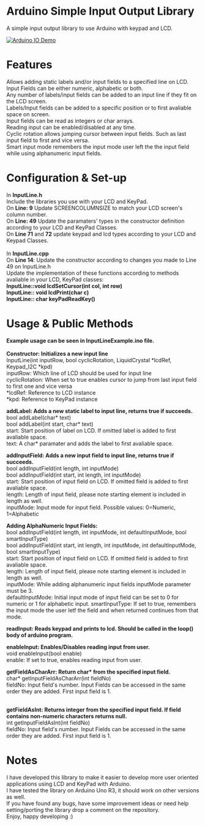Arduino Simple Input Output Library
=================
A simple input output library to use Arduino with keypad and LCD.

[![Arduino IO Demo](http://img.youtube.com/vi/ON8X_u2eM2M/0.jpg)](http://www.youtube.com/watch?v=ON8X_u2eM2M "Arduino IO Demo")

Features
=================
Allows adding static labels and/or input fields to a specified line on LCD.<br>
Input Fields can be either numeric, alphabetic or both.<br>
Any number of labels/input fields can be added to an input line if they fit on the LCD screen.<br>
Labels/Input fields can be added to a specific position or to first avaliable space on screen.<br>
Input fields can be read as integers or char arrays.<br>
Reading input can be enabled/disabled at any time.<br>
Cyclic rotation allows jumping cursor between input fields. Such as last input field to first and vice versa.<br>
Smart input mode remembers the input mode user left the the input field while using alphanumeric input fields.

Configuration & Set-up
=================
In <b>InputLine.h</b><br>
Include the libraries you use with your LCD and KeyPad.<br>
On <b>Line: 9</b> Update SCREENCOLUMNSIZE to match your LCD screen's column number.<br>
On <b>Line: 49</b> Update the paramaters' types in the constructor definition according to your LCD and KeyPad Classes.<br>
On <b>Line 71</b> and <b>72</b> update keypad and lcd types according to your LCD and Keypad Classes.<br>
<br>
In <b>InputLine.cpp</b><br>
On <b>Line 14</b>: Update the constructor according to changes you made to Line 49 on InputLine.h<br>
Update the implementation of these functions according to methods avaliable in your LCD, KeyPad classes:<br>
  <b>InputLine::void lcdSetCursor(int col, int row)<br>
  InputLine::	void lcdPrint(char c)<br>
  InputLine::	char keyPadReadKey()</b><br>


Usage & Public Methods
=================
<b>Example usage can be seen in InputLineExample.ino file.</b><br><br>
<b>Constructor: Initializes a new input line</b><br>
InputLine(int inputRow, bool cyclicRotation, LiquidCrystal *lcdRef, Keypad_I2C *kpd)<br>
inputRow: Which line of LCD should be used for input line<br>
cyclicRotation: When set to true enables cursor to jump from last input field to first one and vice versa<br>
*lcdRef: Reference to LCD instance<br>
*kpd: Reference to KeyPad instance<br>

<b>addLabel: Adds a new static label to input line, returns true if succeeds.</b><br>
bool addLabel(char* text)<br>
bool addLabel(int start, char* text)<br>
start: Start position of label on LCD. If omitted label is added to first avaliable space.<br>
text: A char* paramater and adds the label to first avaliable space.<br>

<b>addInputField: Adds a new input field to input line, returns true if succeeds.</b><br>
bool addInputField(int length, int inputMode)<br>
bool addInputField(int start, int length, int inputMode)<br>
start: Start position of input field on LCD. If omitted field is added to first avaliable space.<br>
length: Length of input field, please note starting element is included in length as well.<br>
inputMode: Input mode for input field. Possible values: 0=Numeric, 1=Alphabetic<br>

<b>Adding AlphaNumeric Input Fields:</b><br>
bool addInputField(int length, int inputMode, int defaultInputMode, bool smartInputType)<br>
bool addInputField(int start, int length, int inputMode, int defaultInputMode, bool smartInputType)<br>
start: Start position of input field on LCD. If omitted field is added to first avaliable space.<br>
length: Length of input field, please note starting element is included in length as well.<br>
inputMode: While adding alphanumeric input fields inputMode parameter must be 3. <br>
defaultInputMode: Initial input mode of input field can be set to 0 for numeric or 1 for alphabetic input.
smartInputType: If set to true, remembers the input mode the user letf the field and when returned continues from that mode.<br>

<b>readInput: Reads keypad and prints to lcd. Should be called in the loop() body of arduino program.</b><br>

<b>enableInput: Enables/Disables reading input from user.</b><br>
void enableInput(bool enable)<br>
enable: If set to true, enables reading input from user.<br>

<b>getFieldAsCharArr: Return char* from the specified input field.</b><br>
char* getInputFieldAsCharArr(int fieldNo)<br>
fieldNo: Input field's number. Input Fields can be accessed in the same order they are added. First input field is 1.<br><br>

<b>getFieldAsInt: Returns integer from the specified input field. If field contains non-numeric characters returns null.</b><br>
int getInputFieldAsInt(int fieldNo)<br>
fieldNo: Input field's number. Input Fields can be accessed in the same order they are added. First input field is 1.

Notes
=================
I have developed this library to make it easier to develop more user oriented applications using LCD and KeyPad with Arduino.<br>
I have tested the library on Arduino Uno R3, it should work on other versions as well.<br>
If you have found any bugs, have some improvement ideas or need help setting/porting the library drop a comment on the repository.<br>
Enjoy, happy developing :)
